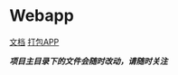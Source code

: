 # Webapp

[文档](https://webapp.fandom.com/zh)
[打包APP](https://webapp.fandom.com/zh/wiki/%E6%89%93%E5%8C%85APP)

***项目主目录下的文件会随时改动，请随时关注***
